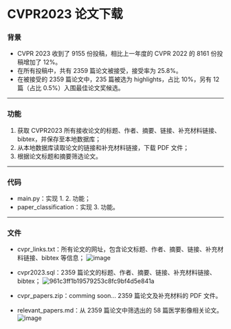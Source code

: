 # CVPR2023 论文下载

### 背景

* CVPR 2023 收到了 9155 份投稿，相比上一年度的 CVPR 2022 的 8161 份投稿增加了 12%。
* 在所有投稿中，共有 2359 篇论文被接受，接受率为 25.8%。
* 在被接受的 2359 篇论文中，235 篇被选为 highlights，占比 10%，另有 12 篇（占比 0.5%）入围最佳论文奖候选。

---

### 功能

1. 获取 CVPR2023 所有接收论文的标题、作者、摘要、链接、补充材料链接、bibtex，并保存至本地数据库；
2. 从本地数据库读取论文的链接和补充材料链接，下载 PDF 文件；
3. 根据论文标题和摘要筛选论文。

---

### 代码

* main.py：实现 1. 2. 功能；
* paper_classification：实现 3. 功能。

---

### 文件

* cvpr_links.txt：所有论文的网址，包含论文标题、作者、摘要、链接、补充材料链接、bibtex 等信息；
![image](https://github.com/chenluda/CVPR2023-download/assets/45784833/6c5b9d30-2b8d-4b7a-a8cb-a23d2ed23514)

* cvpr2023.sql：2359 篇论文的标题、作者、摘要、链接、补充材料链接、bibtex；
![961c3ff1b19579253c8fc9bf4d5e841a](https://github.com/chenluda/CVPR2023-download/assets/45784833/67c0e7c3-e20d-496d-8c80-66c3f6aadd18)

* cvpr_papers.zip：comming soon... 2359 篇论文及补充材料的 PDF 文件。

* relevant_papers.md：从 2359 篇论文中筛选出的 58 篇医学影像相关论文。
![image](https://github.com/chenluda/CVPR2023-download/assets/45784833/58a24a63-9850-4c71-8d28-ba62c80508f3)

